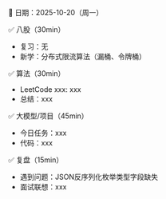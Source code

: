 📅 日期：2025-10-20（周一）

✅ 八股（30min）

- 复习：无
- 新学：分布式限流算法（漏桶、令牌桶）

✅ 算法（30min）

- LeetCode xxx: xxx
- 总结：xxx

✅ 大模型/项目（45min）

- 今日任务：xxx
- 代码：xxx

✅ 复盘（15min）

- 遇到问题：JSON反序列化枚举类型字段缺失
- 面试联想：xxx